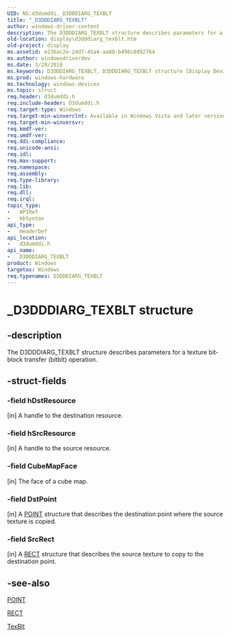 ```yaml
---
UID: NS:d3dumddi._D3DDDIARG_TEXBLT
title: "_D3DDDIARG_TEXBLT"
author: windows-driver-content
description: The D3DDDIARG_TEXBLT structure describes parameters for a texture bit-block transfer (bitblt) operation.
old-location: display\d3dddiarg_texblt.htm
old-project: display
ms.assetid: e236ac2e-24d7-45a4-aa88-b496c8d92764
ms.author: windowsdriverdev
ms.date: 3/29/2018
ms.keywords: D3DDDIARG_TEXBLT, D3DDDIARG_TEXBLT structure [Display Devices], UMDisplayDriver_param_Structs_4a343a1e-c364-4261-9f86-e179e0fc2f7c.xml, _D3DDDIARG_TEXBLT, d3dumddi/D3DDDIARG_TEXBLT, display.d3dddiarg_texblt
ms.prod: windows-hardware
ms.technology: windows-devices
ms.topic: struct
req.header: d3dumddi.h
req.include-header: D3dumddi.h
req.target-type: Windows
req.target-min-winverclnt: Available in Windows Vista and later versions of the Windows operating systems.
req.target-min-winversvr: 
req.kmdf-ver: 
req.umdf-ver: 
req.ddi-compliance: 
req.unicode-ansi: 
req.idl: 
req.max-support: 
req.namespace: 
req.assembly: 
req.type-library: 
req.lib: 
req.dll: 
req.irql: 
topic_type:
-	APIRef
-	kbSyntax
api_type:
-	HeaderDef
api_location:
-	d3dumddi.h
api_name:
-	D3DDDIARG_TEXBLT
product: Windows
targetos: Windows
req.typenames: D3DDDIARG_TEXBLT
---
```


# _D3DDDIARG_TEXBLT structure


## -description


The D3DDDIARG_TEXBLT structure describes parameters for a texture bit-block transfer (bitblt) operation. 


## -struct-fields




### -field hDstResource

[in] A handle to the destination resource.


### -field hSrcResource

[in] A handle to the source resource.


### -field CubeMapFace

[in] The face of a cube map.


### -field DstPoint

[in] A <a href="https://msdn.microsoft.com/library/windows/hardware/ff569161">POINT</a> structure that describes the destination point where the source texture is copied.


### -field SrcRect

[in] A <a href="https://msdn.microsoft.com/library/windows/hardware/ff569234">RECT</a> structure that describes the source texture to copy to the destination point.


## -see-also




<a href="https://msdn.microsoft.com/library/windows/hardware/ff569161">POINT</a>



<a href="https://msdn.microsoft.com/library/windows/hardware/ff569234">RECT</a>



<a href="https://msdn.microsoft.com/1ddfd822-7a43-4976-a153-ba862d6dfd82">TexBlt</a>
 

 

